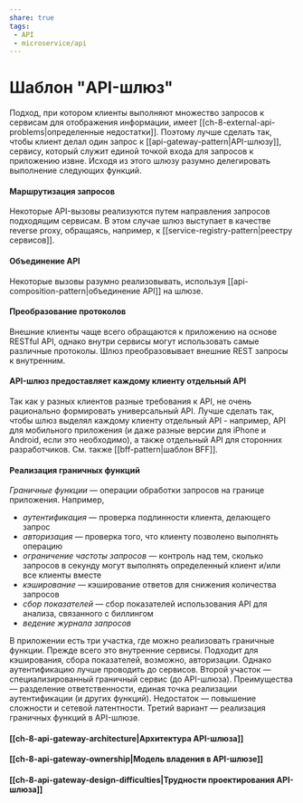 ```yaml
---
share: true
tags:
 - API
 - microservice/api
---
```

# Шаблон "API-шлюз"
Подход, при котором клиенты выполняют множество запросов к сервисам для отображения информации, имеет [[ch-8-external-api-problems|определенные недостатки]]. Поэтому лучше сделать так, чтобы клиент делал один запрос к [[api-gateway-pattern|API-шлюзу]], сервису, который служит единой точкой входа для запросов к приложению извне.
Исходя из этого шлюзу разумно делегировать выполнение следующих функций.
#### Маршрутизация запросов
Некоторые API-вызовы реализуются путем направления запросов подходящим сервисам. В этом случае шлюз выступает в качестве reverse proxy, обращаясь, например, к [[service-registry-pattern|реестру сервисов]].
#### Объединение API
Некоторые вызовы разумно реализовывать, используя [[api-composition-pattern|объединение API]] на шлюзе.
#### Преобразование протоколов
Внешние клиенты чаще всего обращаются к приложению на основе RESTful API, однако внутри сервисы могут использовать самые различные протоколы. Шлюз преобразовывает внешние REST запросы к внутренним.
#### API-шлюз предоставляет каждому клиенту отдельный API
Так как у разных клиентов разные требования к API, не очень рационально формировать универсальный API. Лучше сделать так, чтобы шлюз выделял каждому клиенту отдельный API - например, API для мобильного приложения (и даже разные версии для iPhone и Android, если это необходимо), а также отдельный API для сторонних разработчиков. См. также [[bff-pattern|шаблон BFF]].
#### Реализация граничных функций
*Граничные функции* — операции обработки запросов на границе приложения. Например,
- *аутентификация* — проверка подлинности клиента, делающего запрос
- *авторизация* — проверка того, что клиенту позволено выполнять операцию
- *ограничение частоты запросов* — контроль над тем, сколько запросов в секунду могут выполнять определенный клиент и/или все клиенты вместе
- *кэширование* — кэширование ответов для снижения количества запросов
- *сбор показателей* — сбор показателей использования API для анализа, связанного с биллингом
- *ведение журнала запросов*

В приложении есть три участка, где можно реализовать граничные функции. Прежде всего это внутренние сервисы. Подходит для кэширования, сбора показателей, возможно, авторизации. Однако аутентификацию лучше проводить до сервисов.
Второй участок — специализированный граничный сервис (до API-шлюза). Преимущества — разделение ответственности, единая точка реализации аутентификации (и других функций). Недостаток — повышение сложности и сетевой латентности.
Третий вариант — реализация граничных функций в API-шлюзе.

#### [[ch-8-api-gateway-architecture|Архитектура API-шлюза]]
#### [[ch-8-api-gateway-ownership|Модель владения в API-шлюзе]]
#### [[ch-8-api-gateway-design-difficulties|Трудности проектирования API-шлюза]]